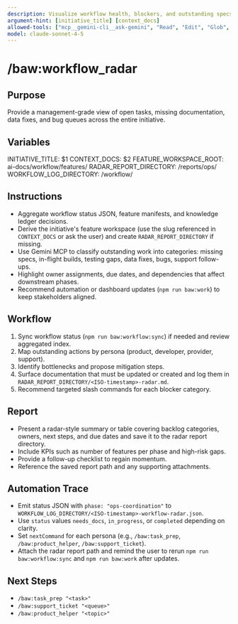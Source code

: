 ```yaml
---
description: Visualize workflow health, blockers, and outstanding specs across personas
argument-hint: [initiative_title] [context_docs]
allowed-tools: ["mcp__gemini-cli__ask-gemini", "Read", "Edit", "Glob", "Grep", "MultiEdit", "Bash"]
model: claude-sonnet-4-5
---
```


# /baw:workflow_radar

## Purpose
Provide a management-grade view of open tasks, missing documentation, data fixes, and bug queues across the entire initiative.

## Variables
INITIATIVE_TITLE: $1
CONTEXT_DOCS: $2
FEATURE_WORKSPACE_ROOT: ai-docs/workflow/features/
RADAR_REPORT_DIRECTORY: <feature-workspace>/reports/ops/
WORKFLOW_LOG_DIRECTORY: <feature-workspace>/workflow/

## Instructions
- Aggregate workflow status JSON, feature manifests, and knowledge ledger decisions.
- Derive the initiative's feature workspace (use the slug referenced in `CONTEXT_DOCS` or ask the user) and create `RADAR_REPORT_DIRECTORY` if missing.
- Use Gemini MCP to classify outstanding work into categories: missing specs, in-flight builds, testing gaps, data fixes, bugs, support follow-ups.
- Highlight owner assignments, due dates, and dependencies that affect downstream phases.
- Recommend automation or dashboard updates (`npm run baw:work`) to keep stakeholders aligned.

## Workflow
1. Sync workflow status (`npm run baw:workflow:sync`) if needed and review aggregated index.
2. Map outstanding actions by persona (product, developer, provider, support).
3. Identify bottlenecks and propose mitigation steps.
4. Surface documentation that must be updated or created and log them in `RADAR_REPORT_DIRECTORY/<ISO-timestamp>-radar.md`.
5. Recommend targeted slash commands for each blocker category.

## Report
- Present a radar-style summary or table covering backlog categories, owners, next steps, and due dates and save it to the radar report directory.
- Include KPIs such as number of features per phase and high-risk gaps.
- Provide a follow-up checklist to regain momentum.
- Reference the saved report path and any supporting attachments.

## Automation Trace
- Emit status JSON with `phase: "ops-coordination"` to `WORKFLOW_LOG_DIRECTORY/<ISO-timestamp>-workflow-radar.json`.
- Use `status` values `needs_docs`, `in_progress`, or `completed` depending on clarity.
- Set `nextCommand` for each persona (e.g., `/baw:task_prep`, `/baw:product_helper`, `/baw:support_ticket`).
- Attach the radar report path and remind the user to rerun `npm run baw:workflow:sync` and `npm run baw:work` after updates.

## Next Steps
- `/baw:task_prep "<task>"`
- `/baw:support_ticket "<queue>"`
- `/baw:product_helper "<topic>"`
